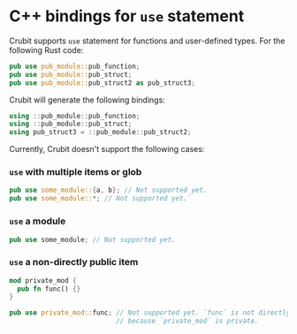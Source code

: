 # C++ bindings for `use` statement

Crubit supports `use` statement for functions and user-defined types. For the
following Rust code:

```rust
pub use pub_module::pub_function;
pub use pub_module::pub_struct;
pub use pub_module::pub_struct2 as pub_struct3;
```

Crubit will generate the following bindings:

```cpp
using ::pub_module::pub_function;
using ::pub_module::pub_struct;
using pub_struct3 = ::pub_module::pub_struct2;
```

Currently, Crubit doesn't support the following cases:

### `use` with multiple items or glob

```rust
pub use some_module::{a, b}; // Not supported yet.
pub use some_module::*; // Not supported yet.`
```

### `use` a module

```rust
pub use some_module; // Not supported yet.
```

### `use` a non-directly public item

```rust
mod private_mod {
  pub fn func() {}
}

pub use private_mod::func; // Not supported yet. `func` is not directly public
                           // because `private_mod` is private.
```
